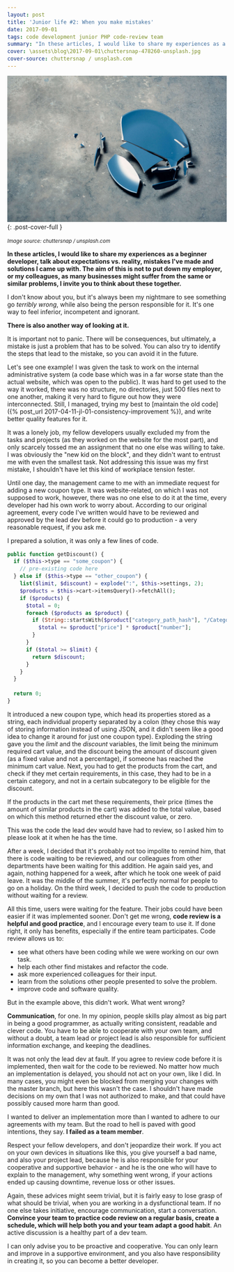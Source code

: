 ```yaml
---
layout: post
title: 'Junior life #2: When you make mistakes'
date: 2017-09-01
tags: code development junior PHP code-review team
summary: "In these articles, I would like to share my experiences as a beginner web developer, talk about expectations vs. reality, mistakes I've made and solutions I came up with."
cover: \assets\blog\2017-09-01\chuttersnap-478260-unsplash.jpg
cover-source: chuttersnap / unsplash.com
---
```


![junior life cover](\assets\blog\2017-09-01\chuttersnap-478260-unsplash.jpg){: .post-cover-full }

<small><em>Image source: chuttersnap / unsplash.com</em></small>

**In these articles, I would like to share my experiences as a beginner developer, talk about expectations vs. reality, mistakes I've made and solutions I came up with. The aim of this is not to put down my employer, or my colleagues, as many businesses might suffer from the same or similar problems, I invite you to think about these together.**

I don't know about you, but it's always been my nightmare to see something go *terribly wrong*, while also being the person responsible for it. It's one way to feel inferior, incompetent and ignorant.

**There is also another way of looking at it.**

It is important not to panic. There will be consequences, but ultimately, a mistake is just a problem that has to be solved. You can also try to identify the steps that lead to the mistake, so you can avoid it in the future.

Let's see one example! I was given the task to work on the internal administrative system (a code base which was in a far worse state than the actual website, which was open to the public). It was hard to get used to the way it worked, there was no structure, no directories, just 500 files next to one another, making it very hard to figure out how they were interconnected. Still, I managed, trying my best to [maintain the old code]({% post_url 2017-04-11-jl-01-consistency-improvement %}), and write better quality features for it.

It was a lonely job, my fellow developers usually excluded my from the tasks and projects (as they worked on the website for the most part), and only scarcely tossed me an assignment that no one else was willing to take. I was obviously the "new kid on the block", and they didn't want to entrust me with even the smallest task. Not addressing this issue was my first mistake, I shouldn't have let this kind of workplace tension fester.

Until one day, the management came to me with an immediate request for adding a new coupon type. It was website-related, on which I was not supposed to work, however, there was no one else to do it at the time, every developer had his own work to worry about. According to our original agreement, every code I've written would have to be reviewed and approved by the lead dev before it could go to production - a very reasonable request, if you ask me.

I prepared a solution, it was only a few lines of code.

```php
public function getDiscount() {
  if ($this->type == "some_coupon") {
    // pre-existing code here
  } else if ($this->type == "other_coupon") {
    list($limit, $discount) = explode(":", $this->settings, 2);
    $products = $this->cart->itemsQuery()->fetchAll();
    if ($products) {
      $total = 0;
      foreach ($products as $product) {
        if (String::startsWith($product["category_path_hash"], "/Category1") and !String::startsWith($product["category_path_hash"], "/Category1/Category2")) {
          $total += $product["price"] * $product["number"];
        }
      }
      if ($total >= $limit) {
        return $discount;
      }
    }
  }

  return 0;
}
```

It introduced a new coupon type, which head its properties stored as a string, each individual property separated by a colon (they chose this way of storing information instead of using JSON, and it didn't seem like a good idea to change it around for just one coupon type). Exploding the string gave you the *limit* and the *discount* variables, the limit being the minimum required cart value, and the discount being the amount of discount given (as a fixed value and not a percentage), if someone has reached the minimum cart value. Next, you had to get the products from the cart, and check if they met certain requirements, in this case, they had to be in a certain category, and not in a certain subcategory to be eligible for the discount.

If the products in the cart met these requirements, their price (times the amount of similar products in the cart) was added to the total value, based on which this method returned ether the discount value, or zero.

This was the code the lead dev would have had to review, so I asked him to please look at it when he has the time.

After a week, I decided that it's probably not too impolite to remind him, that there is code waiting to be reviewed, and our colleagues from other departments have been waiting for this addition. He again said yes, and again, nothing happened for a week, after which he took one week of paid leave. It was the middle of the summer, it's perfectly normal for people to go on a holiday. On the third week, I decided to push the code to production without waiting for a review.

All this time, users were waiting for the feature. Their jobs could have been easier if it was implemented sooner. Don't get me wrong, **code review is a helpful and good practice**, and I encourage every team to use it. If done right, it only has benefits, especially if the entire team participates. Code review allows us to:

* see what others have been coding while we were working on our own task.
* help each other find mistakes and refactor the code.
* ask more experienced colleagues for their input.
* learn from the solutions other people presented to solve the problem.
* improve code and software quality.

But in the example above, this didn't work. What went wrong?

**Communication**, for one. In my opinion, people skills play almost as big part in being a good programmer, as actually writing consistent, readable and clever code. You have to be able to cooperate with your own team, and without a doubt, a team lead or project lead is also responsible for sufficient information exchange, and keeping the deadlines.

It was not only the lead dev at fault. If you agree to review code before it is implemented, then wait for the code to be reviewed. No matter how much an implementation is delayed, you should not act on your own, like I did. In many cases, you might even be blocked from merging your changes with the master branch, but here this wasn't the case. I shouldn't have made decisions on my own that I was not authorized to make, and that could have possibly caused more harm than good.

I wanted to deliver an implementation more than I wanted to adhere to our agreements with my team. But the road to hell is paved with good intentions, they say. **I failed as a team member**.

Respect your fellow developers, and don't jeopardize their work. If you act on your own devices in situations like this, you give yourself a bad name, and also your project lead, because he is also responsible for your cooperative and supportive behavior - and he is the one who will have to explain to the management, why something went wrong, if your actions ended up causing downtime, revenue loss or other issues.

Again, these advices might seem trivial, but it is fairly easy to lose grasp of what should be trivial, when you are working in a dysfunctional team. If no one else takes initiative, encourage communication, start a conversation. **Convince your team to practice code review on a regular basis, create a schedule, which will help both you and your team adapt a good habit**. An active discussion is a healthy part of a dev team.

I can only advise you to be proactive and cooperative. You can only learn and improve in a supportive environment, and you also have responsibility in creating it, so you can become a better developer.
